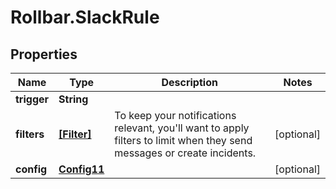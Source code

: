 # Rollbar.SlackRule

## Properties

Name | Type | Description | Notes
------------ | ------------- | ------------- | -------------
**trigger** | **String** |  | 
**filters** | [**[Filter]**](Filter.md) | To keep your notifications relevant, you&#39;ll want to apply filters to limit when they send messages or create incidents. | [optional] 
**config** | [**Config11**](Config11.md) |  | [optional] 


